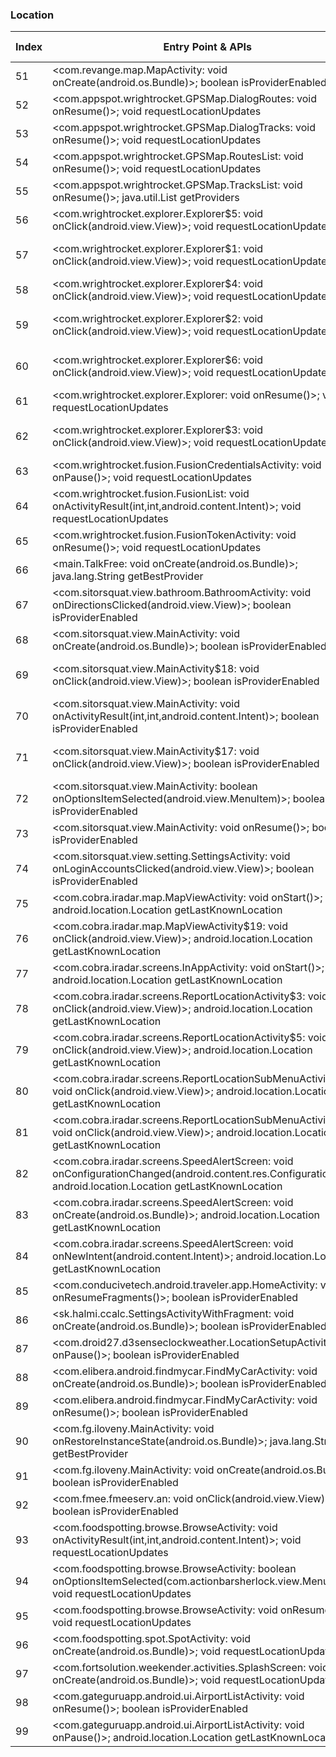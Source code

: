 ### Location
| Index | Entry Point & APIs | Screen shot | Resource id | Label |
| ------------- | ------------- | ------------- |-------------|-------------|
| 51 | <com.revange.map.MapActivity: void onCreate(android.os.Bundle)>; boolean isProviderEnabled | ![](D:\COSMOS\output\py\Play_win8\Travel_Local\voice.gpsnavigation.gpsnavigationthattalks\com.revange.map.MapActivity.png) |  | T |
| 52 | <com.appspot.wrightrocket.GPSMap.DialogRoutes: void onResume()>; void requestLocationUpdates | ![](D:\COSMOS\output\py\Play_win8\Travel_Local\com.appspot.wrightrocket.GPSMap\com.appspot.wrightrocket.GPSMap.DialogRoutes.png) |  | T |
| 53 | <com.appspot.wrightrocket.GPSMap.DialogTracks: void onResume()>; void requestLocationUpdates | ![](D:\COSMOS\output\py\Play_win8\Travel_Local\com.appspot.wrightrocket.GPSMap\com.appspot.wrightrocket.GPSMap.DialogTracks.png) |  | T |
| 54 | <com.appspot.wrightrocket.GPSMap.RoutesList: void onResume()>; void requestLocationUpdates | ![](D:\COSMOS\output\py\Play_win8\Travel_Local\com.appspot.wrightrocket.GPSMap\com.appspot.wrightrocket.GPSMap.RoutesList.png) |  | T |
| 55 | <com.appspot.wrightrocket.GPSMap.TracksList: void onResume()>; java.util.List getProviders | ![](D:\COSMOS\output\py\Play_win8\Travel_Local\com.appspot.wrightrocket.GPSMap\com.appspot.wrightrocket.GPSMap.TracksList.png) |  | T |
| 56 | <com.wrightrocket.explorer.Explorer$5: void onClick(android.view.View)>; void requestLocationUpdates | ![](D:\COSMOS\output\py\Play_win8\Travel_Local\com.appspot.wrightrocket.GPSMap\com.wrightrocket.explorer.Explorer.png) |  | T |
| 57 | <com.wrightrocket.explorer.Explorer$1: void onClick(android.view.View)>; void requestLocationUpdates | ![](D:\COSMOS\output\py\Play_win8\Travel_Local\com.appspot.wrightrocket.GPSMap\com.wrightrocket.explorer.Explorer.png) | {'2131296334': <sensitive_component.SensitiveComponent.SensitiveView object at 0x00000125240104A8>} | T |
| 58 | <com.wrightrocket.explorer.Explorer$4: void onClick(android.view.View)>; void requestLocationUpdates | ![](D:\COSMOS\output\py\Play_win8\Travel_Local\com.appspot.wrightrocket.GPSMap\com.wrightrocket.explorer.Explorer.png) |  | T |
| 59 | <com.wrightrocket.explorer.Explorer$2: void onClick(android.view.View)>; void requestLocationUpdates | ![](D:\COSMOS\output\py\Play_win8\Travel_Local\com.appspot.wrightrocket.GPSMap\com.wrightrocket.explorer.Explorer.png) | {'2131296336': <sensitive_component.SensitiveComponent.SensitiveView object at 0x00000125240102B0>} | T |
| 60 | <com.wrightrocket.explorer.Explorer$6: void onClick(android.view.View)>; void requestLocationUpdates | ![](D:\COSMOS\output\py\Play_win8\Travel_Local\com.appspot.wrightrocket.GPSMap\com.wrightrocket.explorer.Explorer.png) | {'2131296332': <sensitive_component.SensitiveComponent.SensitiveView object at 0x0000012524010278>} | T |
| 61 | <com.wrightrocket.explorer.Explorer: void onResume()>; void requestLocationUpdates | ![](D:\COSMOS\output\py\Play_win8\Travel_Local\com.appspot.wrightrocket.GPSMap\com.wrightrocket.explorer.Explorer.png) |  | T |
| 62 | <com.wrightrocket.explorer.Explorer$3: void onClick(android.view.View)>; void requestLocationUpdates | ![](D:\COSMOS\output\py\Play_win8\Travel_Local\com.appspot.wrightrocket.GPSMap\com.wrightrocket.explorer.Explorer.png) | {'2131296335': <sensitive_component.SensitiveComponent.SensitiveView object at 0x000001252401B080>} | T |
| 63 | <com.wrightrocket.fusion.FusionCredentialsActivity: void onPause()>; void requestLocationUpdates | ![](D:\COSMOS\output\py\Play_win8\Travel_Local\com.appspot.wrightrocket.GPSMap\com.wrightrocket.fusion.FusionCredentialsActivity.png) |  | T |
| 64 | <com.wrightrocket.fusion.FusionList: void onActivityResult(int,int,android.content.Intent)>; void requestLocationUpdates | ![](D:\COSMOS\output\py\Play_win8\Travel_Local\com.appspot.wrightrocket.GPSMap\com.wrightrocket.fusion.FusionList.png) |  | T |
| 65 | <com.wrightrocket.fusion.FusionTokenActivity: void onResume()>; void requestLocationUpdates | ![](D:\COSMOS\output\py\Play_win8\Travel_Local\com.appspot.wrightrocket.GPSMap\com.wrightrocket.fusion.FusionTokenActivity.png) |  |  |
| 66 | <main.TalkFree: void onCreate(android.os.Bundle)>; java.lang.String getBestProvider | ![](D:\COSMOS\output\py\Play_win8\Travel_Local\com.benjaminholfeld.speakspanishfree\main.TalkFree.png) | F   |
| 67 | <com.sitorsquat.view.bathroom.BathroomActivity: void onDirectionsClicked(android.view.View)>; boolean isProviderEnabled | ![](D:\COSMOS\output\py\Play_win8\Travel_Local\com.charmin.sitorsquat\com.sitorsquat.view.bathroom.BathroomActivity.png) |  | F |
| 68 | <com.sitorsquat.view.MainActivity: void onCreate(android.os.Bundle)>; boolean isProviderEnabled | ![](D:\COSMOS\output\py\Play_win8\Travel_Local\com.charmin.sitorsquat\com.sitorsquat.view.MainActivity.png) |  |F  |
| 69 | <com.sitorsquat.view.MainActivity$18: void onClick(android.view.View)>; boolean isProviderEnabled | ![](D:\COSMOS\output\py\Play_win8\Travel_Local\com.charmin.sitorsquat\com.sitorsquat.view.MainActivity.png) | {'2131427429': <sensitive_component.SensitiveComponent.SensitiveView object at 0x0000012523E2DCC0>} | F |
| 70 | <com.sitorsquat.view.MainActivity: void onActivityResult(int,int,android.content.Intent)>; boolean isProviderEnabled | ![](D:\COSMOS\output\py\Play_win8\Travel_Local\com.charmin.sitorsquat\com.sitorsquat.view.MainActivity.png) |  | f |
| 71 | <com.sitorsquat.view.MainActivity$17: void onClick(android.view.View)>; boolean isProviderEnabled | ![](D:\COSMOS\output\py\Play_win8\Travel_Local\com.charmin.sitorsquat\com.sitorsquat.view.MainActivity.png) | {'2131427428': <sensitive_component.SensitiveComponent.SensitiveView object at 0x0000012523E2DD68>} | F |
| 72 | <com.sitorsquat.view.MainActivity: boolean onOptionsItemSelected(android.view.MenuItem)>; boolean isProviderEnabled | ![](D:\COSMOS\output\py\Play_win8\Travel_Local\com.charmin.sitorsquat\com.sitorsquat.view.MainActivity.png) |  | F |
| 73 | <com.sitorsquat.view.MainActivity: void onResume()>; boolean isProviderEnabled | ![](D:\COSMOS\output\py\Play_win8\Travel_Local\com.charmin.sitorsquat\com.sitorsquat.view.MainActivity.png) |  | F|
| 74 | <com.sitorsquat.view.setting.SettingsActivity: void onLoginAccountsClicked(android.view.View)>; boolean isProviderEnabled | ![](D:\COSMOS\output\py\Play_win8\Travel_Local\com.charmin.sitorsquat\com.sitorsquat.view.setting.SettingsActivity.png) |  | F |
| 75 | <com.cobra.iradar.map.MapViewActivity: void onStart()>; android.location.Location getLastKnownLocation | ![](D:\COSMOS\output\py\Play_win8\Travel_Local\com.cobra.iradar\com.cobra.iradar.map.MapViewActivity.png) |  | T|
| 76 | <com.cobra.iradar.map.MapViewActivity$19: void onClick(android.view.View)>; android.location.Location getLastKnownLocation | ![](D:\COSMOS\output\py\Play_win8\Travel_Local\com.cobra.iradar\com.cobra.iradar.map.MapViewActivity.png) |  | T |
| 77 | <com.cobra.iradar.screens.InAppActivity: void onStart()>; android.location.Location getLastKnownLocation | ![](D:\COSMOS\output\py\Play_win8\Travel_Local\com.cobra.iradar\com.cobra.iradar.screens.InAppActivity.png) |  | F |
| 78 | <com.cobra.iradar.screens.ReportLocationActivity$3: void onClick(android.view.View)>; android.location.Location getLastKnownLocation | ![](D:\COSMOS\output\py\Play_win8\Travel_Local\com.cobra.iradar\com.cobra.iradar.screens.ReportLocationActivity.png) |  | T |
| 79 | <com.cobra.iradar.screens.ReportLocationActivity$5: void onClick(android.view.View)>; android.location.Location getLastKnownLocation | ![](D:\COSMOS\output\py\Play_win8\Travel_Local\com.cobra.iradar\com.cobra.iradar.screens.ReportLocationActivity.png) |  | T |
| 80 | <com.cobra.iradar.screens.ReportLocationSubMenuActivity$3: void onClick(android.view.View)>; android.location.Location getLastKnownLocation | ![](D:\COSMOS\output\py\Play_win8\Travel_Local\com.cobra.iradar\com.cobra.iradar.screens.ReportLocationSubMenuActivity.png) |  | T |
| 81 | <com.cobra.iradar.screens.ReportLocationSubMenuActivity$4: void onClick(android.view.View)>; android.location.Location getLastKnownLocation | ![](D:\COSMOS\output\py\Play_win8\Travel_Local\com.cobra.iradar\com.cobra.iradar.screens.ReportLocationSubMenuActivity.png) |  | T |
| 82 | <com.cobra.iradar.screens.SpeedAlertScreen: void onConfigurationChanged(android.content.res.Configuration)>; android.location.Location getLastKnownLocation | ![](D:\COSMOS\output\py\Play_win8\Travel_Local\com.cobra.iradar\com.cobra.iradar.screens.SpeedAlertScreen.png) |  | T |
| 83 | <com.cobra.iradar.screens.SpeedAlertScreen: void onCreate(android.os.Bundle)>; android.location.Location getLastKnownLocation | ![](D:\COSMOS\output\py\Play_win8\Travel_Local\com.cobra.iradar\com.cobra.iradar.screens.SpeedAlertScreen.png) |  | T |
| 84 | <com.cobra.iradar.screens.SpeedAlertScreen: void onNewIntent(android.content.Intent)>; android.location.Location getLastKnownLocation | ![](D:\COSMOS\output\py\Play_win8\Travel_Local\com.cobra.iradar\com.cobra.iradar.screens.SpeedAlertScreen.png) |  | T |
| 85 | <com.conducivetech.android.traveler.app.HomeActivity: void onResumeFragments()>; boolean isProviderEnabled | ![](D:\COSMOS\output\py\Play_win8\Travel_Local\com.conducivetech.android.traveler\com.conducivetech.android.traveler.app.HomeActivity.png) |  | T |
| 86 | <sk.halmi.ccalc.SettingsActivityWithFragment: void onCreate(android.os.Bundle)>; boolean isProviderEnabled | ![](D:\COSMOS\output\py\Play_win8\Travel_Local\com.digitalchemy.currencyconverter\sk.halmi.ccalc.SettingsActivityWithFragment.png) |  | T|
| 87 | <com.droid27.d3senseclockweather.LocationSetupActivity: void onPause()>; boolean isProviderEnabled | ![](D:\COSMOS\output\py\Play_win8\Travel_Local\com.droid27.d3senseclockweather\com.droid27.d3senseclockweather.LocationSetupActivity.png) |  | T |
| 88 | <com.elibera.android.findmycar.FindMyCarActivity: void onCreate(android.os.Bundle)>; boolean isProviderEnabled | ![](D:\COSMOS\output\py\Play_win8\Travel_Local\com.elibera.android.findmycar\com.elibera.android.findmycar.FindMyCarActivity.png) |  | T |
| 89 | <com.elibera.android.findmycar.FindMyCarActivity: void onResume()>; boolean isProviderEnabled | ![](D:\COSMOS\output\py\Play_win8\Travel_Local\com.elibera.android.findmycar\com.elibera.android.findmycar.FindMyCarActivity.png) |  | T |
| 90 | <com.fg.iloveny.MainActivity: void onRestoreInstanceState(android.os.Bundle)>; java.lang.String getBestProvider | ![](D:\COSMOS\output\py\Play_win8\Travel_Local\com.fg.iloveny\com.fg.iloveny.MainActivity.png) |  | |
| 91 | <com.fg.iloveny.MainActivity: void onCreate(android.os.Bundle)>; boolean isProviderEnabled | ![](D:\COSMOS\output\py\Play_win8\Travel_Local\com.fg.iloveny\com.fg.iloveny.MainActivity.png) |  | |
| 92 | <com.fmee.fmeeserv.an: void onClick(android.view.View)>; boolean isProviderEnabled | ![](D:\COSMOS\output\py\Play_win8\Travel_Local\com.fmee.fmeeserv\com.fmee.fmeeserv.FMEEScreen.png) |  | T |
| 93 | <com.foodspotting.browse.BrowseActivity: void onActivityResult(int,int,android.content.Intent)>; void requestLocationUpdates | ![](D:\COSMOS\output\py\Play_win8\Travel_Local\com.foodspotting\com.foodspotting.browse.BrowseActivity.png) |  | T |
| 94 | <com.foodspotting.browse.BrowseActivity: boolean onOptionsItemSelected(com.actionbarsherlock.view.MenuItem)>; void requestLocationUpdates | ![](D:\COSMOS\output\py\Play_win8\Travel_Local\com.foodspotting\com.foodspotting.browse.BrowseActivity.png) |  | T |
| 95 | <com.foodspotting.browse.BrowseActivity: void onResume()>; void requestLocationUpdates | ![](D:\COSMOS\output\py\Play_win8\Travel_Local\com.foodspotting\com.foodspotting.browse.BrowseActivity.png) |  | T |
| 96 | <com.foodspotting.spot.SpotActivity: void onCreate(android.os.Bundle)>; void requestLocationUpdates | ![](D:\COSMOS\output\py\Play_win8\Travel_Local\com.foodspotting\com.foodspotting.spot.SpotActivity.png) |  | |
| 97 | <com.fortsolution.weekender.activities.SplashScreen: void onCreate(android.os.Bundle)>; void requestLocationUpdates | ![](D:\COSMOS\output\py\Play_win8\Travel_Local\com.fortsolution.weekender.activities\com.fortsolution.weekender.activities.SplashScreen.png) |  | |
| 98 | <com.gateguruapp.android.ui.AirportListActivity: void onResume()>; boolean isProviderEnabled | ![](D:\COSMOS\output\py\Play_win8\Travel_Local\com.gateguruapp.android\com.gateguruapp.android.ui.AirportListActivity.png) |  | T |
| 99 | <com.gateguruapp.android.ui.AirportListActivity: void onPause()>; android.location.Location getLastKnownLocation | ![](D:\COSMOS\output\py\Play_win8\Travel_Local\com.gateguruapp.android\com.gateguruapp.android.ui.AirportListActivity.png) |  | T |
